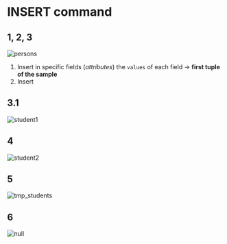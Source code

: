 
# INSERT command

## 1, 2, 3
![persons](https://github.com/RogerCL24/pgSQL/assets/90930371/a2e56bf4-c0ec-4e7a-9b3b-9077e314500c)
1. Insert in specific fields (_attributes_) the `values` of each field -> **first tuple of the sample**
2. Insert
## 3.1
![student1](https://github.com/RogerCL24/pgSQL/assets/90930371/723f4502-a6b1-4823-9d6c-53f03d1aaa4d)

## 4
![student2](https://github.com/RogerCL24/pgSQL/assets/90930371/7f78375c-9bd3-4dcd-bbaa-af695d9ce5bd)

## 5
![tmp_students](https://github.com/RogerCL24/pgSQL/assets/90930371/06296308-ca16-460e-a8c1-2447762f143b)

## 6
![null](https://github.com/RogerCL24/pgSQL/assets/90930371/0f1a261d-3961-46db-8311-5a26f5a93204)
